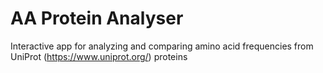 # AA Protein Analyser
Interactive app for analyzing and comparing amino acid frequencies from UniProt (https://www.uniprot.org/) proteins
